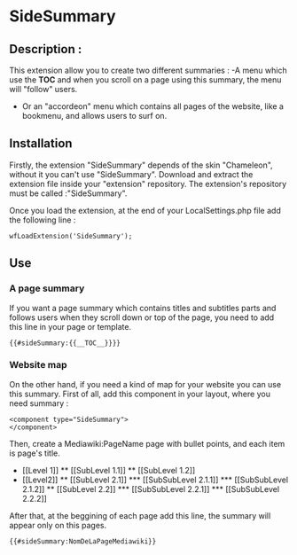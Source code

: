 # SideSummary

## Description : 
This extension allow you to create two different summaries :
-A menu which use the __TOC__ and when you scroll on a page using this summary, the menu will "follow" users.
- Or an "accordeon" menu which contains all pages of the website, like a bookmenu, and allows users to surf on. 

## Installation 
Firstly, the extension "SideSummary" depends of the skin "Chameleon", without it you can't use "SideSummary".
Download and extract the extension file inside your "extension" repository. The extension's repository must be called :"SideSummary".

Once you load the extension, at the end of your LocalSettings.php file add the following line :

	wfLoadExtension('SideSummary');

## Use

### A page summary
If you want a page summary which contains titles and subtitles parts and follows users when they scroll down or top of the page, you need to add this line in your page or template. 

	{{#sideSummary:{{__TOC__}}}}


### Website map 
On the other hand, if you need a kind of map for your website you can use this summary. 
First of all, add this component in your layout, where you need summary :

	<component type="SideSummary"> 
	</component>
	
Then, create a Mediawiki:PageName page with bullet points, and each item is page's title.  

* [[Level 1]]
** [[SubLevel 1.1]]
** [[SubLevel 1.2]]
* [[Level2]]
** [[SubLevel 2.1]]
*** [[SubSubLevel 2.1.1]]
*** [[SubSubLevel 2.1.2]]
** [[SubLevel 2.2]]
*** [[SubSubLevel 2.2.1]]
*** [[SubSubLevel 2.2.2]]
	


After that, at the beggining of each page add this line, the summary will appear only on this pages.

	{{#sideSummary:NomDeLaPageMediawiki}}
	
	


